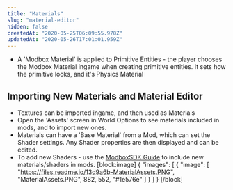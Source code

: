 ```yaml
---
title: "Materials"
slug: "material-editor"
hidden: false
createdAt: "2020-05-25T06:09:55.978Z"
updatedAt: "2020-05-26T17:01:01.959Z"
---
```

* A 'Modbox Material' is applied to Primitive Entities - the player chooses the Modbox Material ingame when creating primitive entities. It sets how the primitive looks, and it's Physics Material

## Importing New Materials and Material Editor
* Textures can be imported ingame, and then used as Materials
* Open the 'Assets' screen in World Options to see materials included in mods, and to import new ones.
* Materials can have a 'Base Material' from a Mod, which can set the Shader settings. Any Shader properties are then displayed and can be edited.
* To add new Shaders - use the [ModboxSDK Guide](doc:modboxsdk-guide) to include new materials/shaders in mods.
[block:image]
{
  "images": [
    {
      "image": [
        "https://files.readme.io/13d9a6b-MaterialAssets.PNG",
        "MaterialAssets.PNG",
        882,
        552,
        "#1e576e"
      ]
    }
  ]
}
[/block]